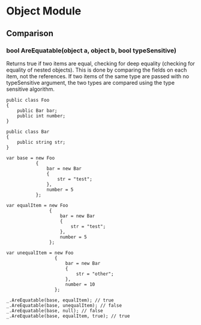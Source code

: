 # Object Module

## Comparison
### bool AreEquatable(object a, object b, bool typeSensitive)
Returns true if two items are equal, checking for deep equality (checking for equality of nested objects). This is done by comparing the fields on each item, not the references. If two items of the same type are passed with no typeSensitive argument, the two types are compared using the type sensitive algorithm.
```
public class Foo
{
    public Bar bar;
    public int number;
}

public class Bar
{
    public string str;
}

var base = new Foo
           {
               bar = new Bar
               {
                   str = "test";
               },
               number = 5
           };

var equalItem = new Foo
                {
                    bar = new Bar
                    {
                        str = "test";
                    },
                    number = 5
                };

var unequalItem = new Foo
                  {
                      bar = new Bar
                      {
                          str = "other";
                      },
                      number = 10
                  };

_.AreEquatable(base, equalItem); // true
_.AreEquatable(base, unequalItem); // false
_.AreEquatable(base, null); // false
_.AreEquatable(base, equalItem, true); // true
```
